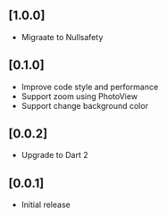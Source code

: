 ## [1.0.0]

* Migraate to Nullsafety

## [0.1.0]

* Improve code style and performance
* Support zoom using PhotoView
* Support change background color

## [0.0.2]

* Upgrade to Dart 2

## [0.0.1]

* Initial release
